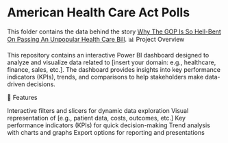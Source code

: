 # American Health Care Act Polls

This folder contains the data behind the story [Why The GOP Is So Hell-Bent On Passing An Unpopular Health Care Bill](https://fivethirtyeight.com/features/why-the-gop-is-so-hell-bent-on-passing-an-unpopular-health-care-bill).
📊 Project Overview

This repository contains an interactive Power BI dashboard designed to analyze and visualize data related to [insert your domain: e.g., healthcare, finance, sales, etc.].
The dashboard provides insights into key performance indicators (KPIs), trends, and comparisons to help stakeholders make data-driven decisions.

🚀 Features

Interactive filters and slicers for dynamic data exploration
Visual representation of [e.g., patient data, costs, outcomes, etc.]
Key performance indicators (KPIs) for quick decision-making
Trend analysis with charts and graphs
Export options for reporting and presentations
